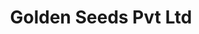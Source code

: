 ---
title: "Golden Seeds Pvt Ltd"
url: /gauribidanur/golden-seeds-pvt-ltd/
shop: Landwirtschaftlich
---